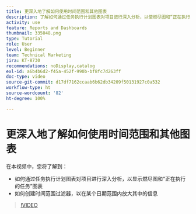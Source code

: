 ```yaml
---
title: 更深入地了解如何使用时间范围和其他图表
description: 了解如何通过任务执行计划图表对项目进行深入分析，以使燃尽图和“正在执行的任务”图表在 [!UICONTROL Enhanced analytics] 中显示。
activity: use
feature: Reports and Dashboards
thumbnail: 335048.png
type: Tutorial
role: User
level: Beginner
team: Technical Marketing
jira: KT-8730
recommendations: noDisplay,catalog
exl-id: a6b4b6d2-f45a-452f-990b-bf8fc7d263ff
doc-type: video
source-git-commit: d17df7162ccaab6b62db34209f50131927c0a532
workflow-type: ht
source-wordcount: '82'
ht-degree: 100%

---
```


# 更深入地了解如何使用时间范围和其他图表

在本视频中，您将了解到：

* 如何通过任务执行计划图表对项目进行深入分析，以显示燃尽图和“正在执行的任务”图表
* 如何创建时间范围过滤器，以在某个日期范围内放大其中的信息

>[!VIDEO](https://video.tv.adobe.com/v/335048/?quality=12&learn=on&enablevpops)
